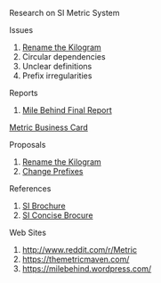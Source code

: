 
Research on SI Metric System

Issues

1. [Rename the Kilogram](proposals/RenameKilogram.txt)
2. Circular dependencies
3. Unclear definitions
4. Prefix irregularities


Reports

1. [Mile Behind Final Report](reports/MileBehind-sst-final-3.pdf)

[Metric Business Card](personal/MetricBusinessCard-v1.pdf)

Proposals

1. [Rename the Kilogram](proposals/RenameKilogram.txt)
2. [Change Prefixes](proposals/ProposedPrefixes.md)

References

1. [SI Brochure](references/SI-Brochure-9-EN.pdf)
2. [SI Concise Brocure](references/SI-Brochure-9-concise-EN.pdf)

Web Sites

1. http://www.reddit.com/r/Metric
2. https://themetricmaven.com/
3. https://milebehind.wordpress.com/

